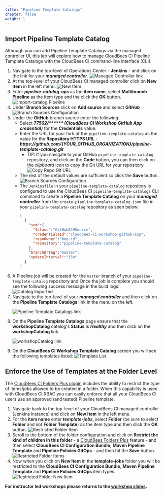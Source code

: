 ```yaml
---
title: "Pipeline Template Catalogs"
chapter: false
weight: 1
---
```


## Import Pipeline Template Catalog
Although you can add Pipeline Template Catalogs via the managed controller UI, this lab will explore how to manage CloudBees CI Pipeline Template Catalogs with the CloudBees CI command-line interface (CLI). 

1. Navigate to the top-level of Operations Center - **Jenkins** - and click on the link for your ***managed controller***. ![Managed Controller link](managed-controller-link.png?width=60pc)
2. At the top-level of your CloudBees CI managed controller click on **New Item** in the left menu. ![New Item](create-new-item.png?width=60pc)
3. Enter ***pipeline-catalog-ops*** as the **item name**, select **Multibranch Pipeline** as the item type and the click the **OK** button. ![import-catalog Pipeline](create-pipeline-item.png?width=60pc)
4. Under **Branch Sources** click on **Add source** and select ***GitHub*** ![Branch Sources Configuration](add-source-github.png?width=60pc)
5. Under the **GitHub** branch source enter the following:
   - Select ***77562/\*\*\*\*\*\* (CloudBees CI Workshop GitHub App credential)*** for the **Credentials** value. 
   - Enter the URL for your fork of the `pipeline-template-catalog` as the value for the **Repository HTTPS URL** - ***https:\//github.com/{YOUR_GITHUB_ORGANIZATION}/pipeline-template-catalog.git***
     - TIP: If you navigate to your GitHub `pipeline-template-catalog` repository, and click on the **Code** button, you can then click on the *clipboard* icon to copy the Git URL for your repository. ![Copy Repo Git URL](copy-repo-url.png?width=40pc)
   - The rest of the default values are sufficient so click the **Save** button. ![Branch Sources Configuration](branch-source-config.png?width=60pc)
   - The `Jenkinsfile` in your `pipeline-template-catalog` repository is configured to use the CloudBees CI `pipeline-template-catalogs` CLI command to create a **Pipeline Template Catalog** on your ***managed controller*** from the `create-pipeline-template-catalog.json` file in your `pipeline-template-catalog` repository as seen below:
     ```json
     [
       {
         "scm":{ 
           "$class":"GitHubSCMSource",
           "credentialsId":"cloudbees-ci-workshop-github-app",
           "repoOwner":"bee-cd",
           "repository":"pipeline-template-catalog"
         },
         "branchOrTag":"master",
         "updateInterval":"15m"
       }
     ]
     ```
6. A Pipeline job will be created for the `master` branch of your `pipeline-template-catalog` repository and Once the job is complete you should see the following success message in the build logs: ![Catalog Imported](catalog-imported.png?width=60pc)
7. Navigate to the top-level of your ***managed controller*** and then click on the **Pipeline Template Catalogs** link in the menu on the left. <p>![Pipeline Template Catalogs link](catalog-link.png?width=60pc)
8. On the **Pipeline Template Catalogs** page ensure that the **workshopCatalog** catalog's **Status** is ***Healthy*** and then click on the **workshopCatalog** link. <p>![workshopCatalog link](workshopcatalog-link.png?width=50pc)
9.  On the **CloudBees CI Workshop Template Catalog** screen you will see the following templates listed: ![Template List](workshop-template-list.png?width=50pc)

## Enforce the Use of Templates at the Folder Level
The [CloudBees CI Folders Plus plugin](https://docs.cloudbees.com/docs/cloudbees-ci/latest/cloud-secure-guide/folders-plus) includes the ability to restrict the type of items/jobs allowed to be created in a folder. When this capability is used with CloudBees CI RBAC you can easily enforce that all your CloudBees CI users use an approved (and tested) Pipeline template.

1. Navigate back to the top-level of your CloudBees CI managed controller (Jenkins instance) and click on **New Item** in the left menu.
2. For the **item name** enter ***template-jobs***, select **Folder** (be sure to select **Folder** and not **Folder Template**) as the item type and then click the **OK** button. ![Restricted Folder Item](new-folder-click.png?width=50pc)
3. Scroll to the bottom of the folder configuration and click on **Restrict the kind of children in this folder** - a [CloudBees Folders Plus](https://docs.cloudbees.com/docs/cloudbees-core/latest/cloud-secure-guide/folders-plus) feature - and then select **CloudBees CI Configuration Bundle**, **Maven Pipeline Template** and **Pipeline Policies GitOps** - and then hit the **Save** button. ![Restricted Folder Items](restricted-items-check.png?width=60pc)
4. Now when you click on **New Item** in the **template-jobs** folder you will be restricted to the **CloudBees CI Configuration Bundle**, **Maven Pipeline Template** and **Pipeline Policies GitOps** item types. ![Restricted Folder New Item](restricted-folder-new-item.png?width=60pc)
   
**For instructor led workshops please returns to the [workshop slides](https://cloudbees-days.github.io/core-rollout-flow-workshop/cloudbees-ci/#21).**
